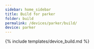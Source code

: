 ```yaml
---
sidebar: home_sidebar
title: Build for parker
folder: build
permalink: /devices/parker/build/
device: parker
---
```

{% include templates/device_build.md %}
